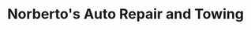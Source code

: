 ---
title: "Norberto's Auto Repair and Towing"
url: /browns-mills/norbertos-auto-repair-and-towing/
shop: car repair
---